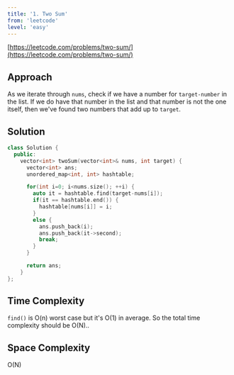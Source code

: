 ```yaml
---
title: '1. Two Sum'
from: 'leetcode'
level: 'easy'
---
```


[https://leetcode.com/problems/two-sum/](https://leetcode.com/problems/two-sum/)

## Approach
As we iterate through `nums`, check if we have a number for `target-number` in the list.
If we do have that number in the list and that number is not the one itself, then we've found
two numbers that add up to `target`.

## Solution
```cpp
class Solution {
  public:
    vector<int> twoSum(vector<int>& nums, int target) {
      vector<int> ans;
      unordered_map<int, int> hashtable;

      for(int i=0; i<nums.size(); ++i) {
        auto it = hashtable.find(target-nums[i]);
        if(it == hashtable.end()) {
          hashtable[nums[i]] = i;
        }
        else {
          ans.push_back(i);
          ans.push_back(it->second);
          break;
        }
      }

      return ans;
    }
};
```

## Time Complexity
`find()` is O(n) worst case but it's O(1) in average. So the total time complexity should be O(N).. 

## Space Complexity
O(N)
